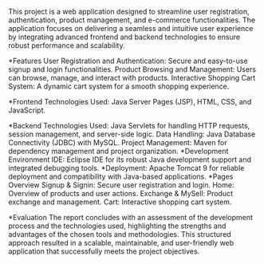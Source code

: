 This project is a web application designed to streamline user registration, authentication, product management, and e-commerce functionalities. The application focuses on delivering a seamless and intuitive user experience by integrating advanced frontend and backend technologies to ensure robust performance and scalability.

*Features
User Registration and Authentication: Secure and easy-to-use signup and login functionalities.
Product Browsing and Management: Users can browse, manage, and interact with products.
Interactive Shopping Cart System: A dynamic cart system for a smooth shopping experience.

*Frontend
Technologies Used: Java Server Pages (JSP), HTML, CSS, and JavaScript.

*Backend
Technologies Used: Java Servlets for handling HTTP requests, session management, and server-side logic.
Data Handling: Java Database Connectivity (JDBC) with MySQL.
Project Management: Maven for dependency management and project organization.
*Development Environment
IDE: Eclipse IDE for its robust Java development support and integrated debugging tools.
*Deployment: Apache Tomcat 9 for reliable deployment and compatibility with Java-based applications.
*Pages Overview
Signup & Signin: Secure user registration and login.
Home: Overview of products and user actions.
Exchange & MySell: Product exchange and management.
Cart: Interactive shopping cart system.

*Evaluation
The report concludes with an assessment of the development process and the technologies used, highlighting the strengths and advantages of the chosen tools and methodologies. This structured approach resulted in a scalable, maintainable, and user-friendly web application that successfully meets the project objectives.
